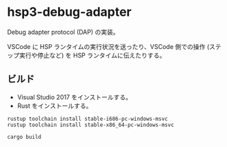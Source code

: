 # hsp3-debug-adapter

Debug adapter protocol (DAP) の実装。

VSCode に HSP ランタイムの実行状況を送ったり、VSCode 側での操作 (ステップ実行や停止など) を HSP ランタイムに伝えたりする。

## ビルド

- Visual Studio 2017 をインストールする。
- Rust をインストールする。

```
rustup toolchain install stable-i686-pc-windows-msvc
rustup toolchain install stable-x86_64-pc-windows-msvc

cargo build
```
